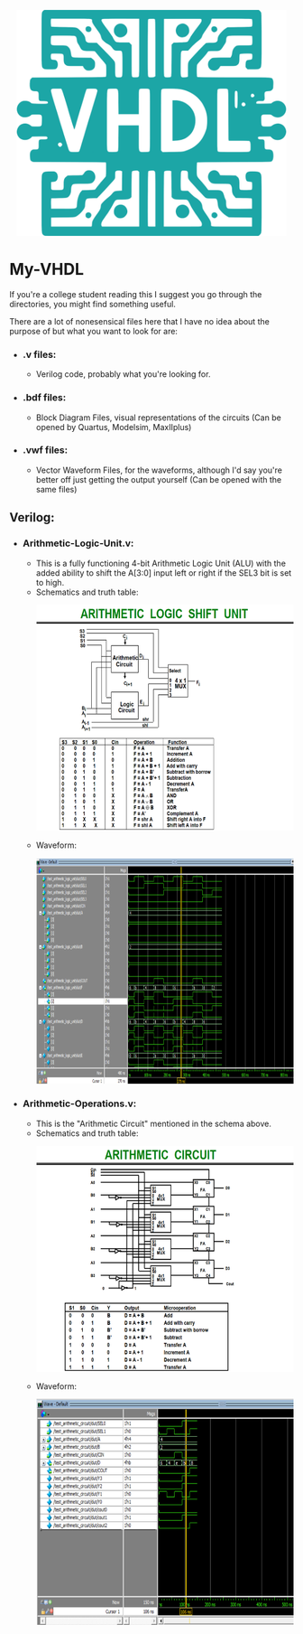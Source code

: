 <p align="center">
         <img src="VHDL.png" height ="400"  alt="ALU Schematic and Truth Table"/>
</p>

# My-VHDL
If you're a college student reading this I suggest you go through the directories, you might find something useful.

There are a lot of nonesensical files here that I have no idea about the purpose of but what you want to look for are: 

- ### .v files:
  - Verilog code, probably what you're looking for.
- ### .bdf files:
  - Block Diagram Files, visual representations of the circuits (Can be opened by Quartus, Modelsim, MaxIIplus)
- ### .vwf files:
  - Vector Waveform Files, for the waveforms, although I'd say you're better off just getting the output yourself (Can be opened with the same files)

## Verilog:
- ### Arithmetic-Logic-Unit.v:
    - This is a fully functioning 4-bit Arithmetic Logic Unit (ALU) with the added ability to shift the A[3:0] input left or right if the SEL3 bit is set to high.
    - Schematics and truth table:
      <p align="center">
         <img src="Verilog/ALU Schematic and Truth Table.png" height ="400"  alt="ALU Schematic and Truth Table"/>
      </p>
    - Waveform:
      <p align="center">
         <img src="Verilog/ALU Waveform.PNG" height ="400"  alt="ALU Schematic and Truth Table"/>
      </p>
- ### Arithmetic-Operations.v:
    - This is the "Arithmetic Circuit" mentioned in the schema above.
    - Schematics and truth table:
      <p align="center">
         <img src="Verilog/Arithmetic Operatinos Schematics and Truth Table.PNG" height ="400"  alt="ALU Schematic and Truth Table"/>
      </p>
    - Waveform:
      <p align="center">
         <img src="Verilog/Arithmetic Operatinos Waveform.PNG" height ="400"  alt="ALU Schematic and Truth Table"/>
      </p>
